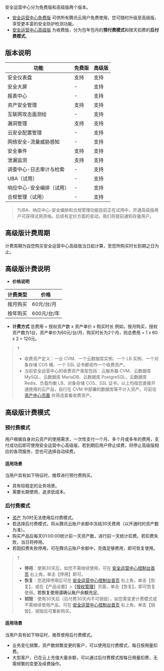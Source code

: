 安全运营中心分为免费版和高级版两个版本。
- [安全运营中心免费版](https://console.cloud.tencent.com/ssav2) 可供所有腾讯云用户免费使用，您可随时升级至高级版，享受更丰富的安全防护检测功能。
- [安全运营中心高级版](https://buy.cloud.tencent.com/soc) 为收费版，分为包年包月的**预付费模式**和按天扣费的**后付费模式**。

## 版本说明

| 功能 | 免费版 | 高级版 |
|---------|---------|---------|
|安全仪表盘	|支持	|支持
|安全大屏	|-	|支持
|报表中心	|-	|支持
|资产安全管理|	支持|	支持
互联网攻击面测绘|-	|	支持
漏洞管理	|支持	|支持
云安全配置管理|	-	|支持
网络安全-流量威胁感知|	-	|支持
安全事件|	支持	|支持
泄漏监测|	支持	|支持
调查中心-日志审计与检索|-		|支持
UBA（试用）|	-	|支持
响应中心-安全编排（试用）|	-	|支持
合规管理（试用）|	-	|支持|

>?UBA、响应中心-安全编排和合规管理功能目前正在试用中，开通高级版用户可获得试用资格。后续有定价方面的变动，我们将提前通知存量用户。
## 高级版计费周期
计费周期为自您购买安全运营中心高级版当日起计算，至您所购买时长到期之日为止。
## 高级版计费说明
- **价格说明**

| 计费类型 | 价格 | 
|---------|---------|
| 按月购买 | 60元/台/月 |
|按年购买|600元/台/年|

- **计费方式**
总费用 = 授权资产数 x 资产单价 x 购买时长
例如，按月购买，授权资产数为1台，资产单价为60元/台/月，购买时长为2个月，则总费用 = 1 x 60 x 2 = 120元。
>?
>- 收费资产定义：一台 CVM、一个云数据库实例、一个 LB 实例、一个对象存储 COS 桶、一个 SSL 证书都视作一个收费资产。
>- 当前安全运营中心的收费资产类型包括：云服务器 CVM、云数据库 MySQL、云数据库 MariaDB、云数据库 PostgreSQL、云数据库 Redis、负载均衡 LB、对象存储 COS、SSL 证书，以上均指您直接开通使用的云产品，自行在 CVM 中部署的数据库等不计入资产。可前往 [资产中心页面](https://console.cloud.tencent.com/ssav2/assets?assetType=charge) 并筛选查看收费资产。


## 高级版计费模式
### 预付费模式
用户根据自身对云资产的使用需求，一次性支付一个月、多个月或多年的费用，支付成功后即可使用安全运营中心高级版，若到期后用户停止续费，将停止高级版相应的各项服务，您也可选择自动续费。

#### 适用场景
当用户具有如下特征时，推荐进行预付费购买。
- 具有较稳定的业务场景。
- 需要长期使用，追求低成本。

### 后付费模式
- [资产](https://console.cloud.tencent.com/ssav2/assets) 为0时无法使用后付费模式。
- 若选择后付费模式，将从腾讯云账户余额中冻结30天费用（以开通时的资产数为准）。
- 购买产品后每天01:00:00统计前一天资产数，进行前一天统计扣费。若扣费失败，当日将停用。
- 若因扣费失败停用，可在腾讯云账户余额中，充值足够费用，即可恢复使用。

>?
>- **停用**：使用30天后，如您不需继续使用，可在 [安全运营中心控制台首页](https://console.cloud.tencent.com/ssav2) 右上角，单击【停用】即可。
>- **恢复**：您选择停用后可在 [安全运营中心控制台首页](https://console.cloud.tencent.com/ssav2) 右上角，单击【恢复】，或在【产品设置】>【[授权管理](https://console.cloud.tencent.com/ssav2/setting/auth)】页面，单击【恢复】，即可恢复使用。**若恢复使用请确认账户余额充足**。
>- **销毁**：使用30天后（后付费30天内不可销毁），如您需变更计费模式或不需继续使用产品，可在 [安全运营中心控制台首页](https://console.cloud.tencent.com/ssav2) 右上角，单击【销毁】，销毁后可重新购买。


#### 适用场景
当用户具有如下特征时，推荐使用后付费模式。 
- 业务变化频繁，资产数频繁变更的客户，可以使用后付费模式，每日按用量扣费。
- 大型客户，已在云上充值大量余额，可以通过后付费模式按每日用量扣费，无需频繁的变更及续费操作。

